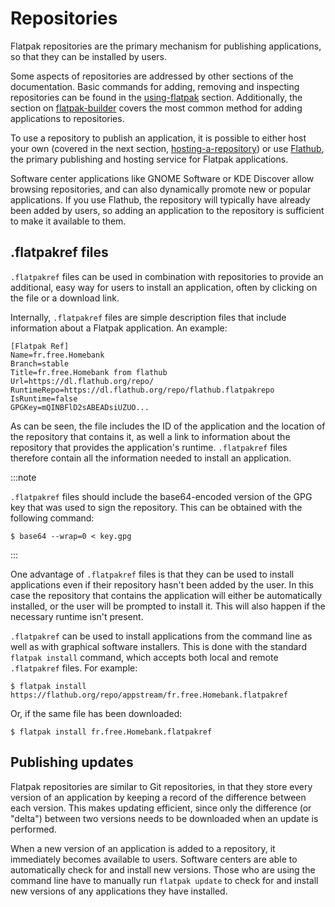 # Repositories

Flatpak repositories are the primary mechanism for publishing
applications, so that they can be installed by users.

Some aspects of repositories are addressed by other sections of the
documentation. Basic commands for adding, removing and inspecting
repositories can be found in the [using-flatpak](../getting-started/using-flatpak) section. Additionally, the section on
[flatpak-builder](../building/flatpak-builder) covers the most common
method for adding applications to repositories.

To use a repository to publish an application, it is possible to either
host your own (covered in the next section,
[hosting-a-repository](hosting-a-repository)) or use
[Flathub](http://flathub.org), the primary publishing and hosting
service for Flatpak applications.

Software center applications like GNOME Software or KDE Discover allow
browsing repositories, and can also dynamically promote new or popular
applications. If you use Flathub, the repository will typically have
already been added by users, so adding an application to the repository
is sufficient to make it available to them.

## .flatpakref files

`.flatpakref` files can be used in combination with repositories to
provide an additional, easy way for users to install an application,
often by clicking on the file or a download link.

Internally, `.flatpakref` files are simple description files that
include information about a Flatpak application. An example:

    [Flatpak Ref]
    Name=fr.free.Homebank
    Branch=stable
    Title=fr.free.Homebank from flathub
    Url=https://dl.flathub.org/repo/
    RuntimeRepo=https://dl.flathub.org/repo/flathub.flatpakrepo
    IsRuntime=false
    GPGKey=mQINBFlD2sABEADsiUZUO...

As can be seen, the file includes the ID of the application and the
location of the repository that contains it, as well a link to
information about the repository that provides the application's
runtime. `.flatpakref` files therefore contain all the information
needed to install an application.

:::note

`.flatpakref` files should include the base64-encoded version of the GPG
key that was used to sign the repository. This can be obtained with the
following command:

    $ base64 --wrap=0 < key.gpg

:::

One advantage of `.flatpakref` files is that they can be used to install
applications even if their repository hasn't been added by the user. In
this case the repository that contains the application will either be
automatically installed, or the user will be prompted to install it.
This will also happen if the necessary runtime isn't present.

`.flatpakref` can be used to install applications from the command line
as well as with graphical software installers. This is done with the
standard `flatpak install` command, which accepts both local and remote
`.flatpakref` files. For example:

    $ flatpak install https://flathub.org/repo/appstream/fr.free.Homebank.flatpakref

Or, if the same file has been downloaded:

    $ flatpak install fr.free.Homebank.flatpakref

## Publishing updates

Flatpak repositories are similar to Git repositories, in that they store
every version of an application by keeping a record of the difference
between each version. This makes updating efficient, since only the
difference (or "delta") between two versions needs to be downloaded
when an update is performed.

When a new version of an application is added to a repository, it
immediately becomes available to users. Software centers are able to
automatically check for and install new versions. Those who are using
the command line have to manually run `flatpak update` to check for and
install new versions of any applications they have installed.
